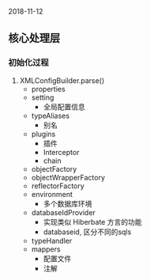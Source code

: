 2018-11-12

## 核心处理层

### 初始化过程
1. XMLConfigBuilder.parse()
    - properties
    - setting
        - 全局配置信息
    - typeAliases
        - 别名
    - plugins
        - 插件
        - Interceptor
        - chain
    - objectFactory
    - objectWrapperFactory
    - reflectorFactory
    - environment
        - 多个数据库环境
    - databaseIdProvider
        - 实现类似 Hiberbate 方言的功能
        - databaseid, 区分不同的sqls
    - typeHandler
    - mappers
        - 配置文件
        - 注解
